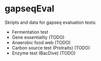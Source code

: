 # gapseqEval

Skripts and data for gapseq evaluation tests:

- Fermentation test
- Gene essentiality (TODO)
- Anaerobic food web (TODO)
- Carbon source test (Protraits) (TODO)
- Enzyme test (BacDive) (TODO)